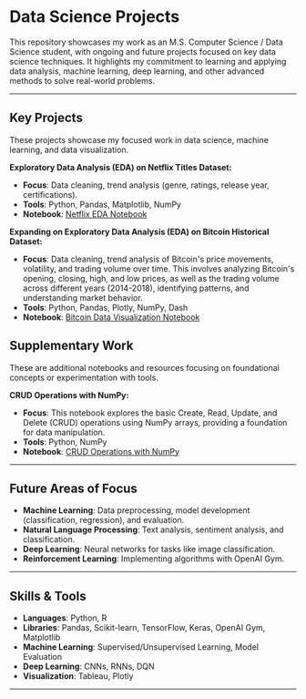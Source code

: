 # Data Science Projects

This repository showcases my work as an M.S. Computer Science / Data Science student, with ongoing and future projects focused on key data science techniques. It highlights my commitment to learning and applying data analysis, machine learning, deep learning, and other advanced methods to solve real-world problems.

---
## Key Projects

These projects showcase my focused work in data science, machine learning, and data visualization.

**Exploratory Data Analysis (EDA) on Netflix Titles Dataset:**
- **Focus**: Data cleaning, trend analysis (genre, ratings, release year, certifications).
- **Tools**: Python, Pandas, Matplotlib, NumPy
- **Notebook**: [Netflix EDA Notebook](./netflix.ipynb)

**Expanding on Exploratory Data Analysis (EDA) on Bitcoin Historical Dataset:**
- **Focus**: Data cleaning, trend analysis of Bitcoin's price movements, volatility, and trading volume over time. This involves analyzing Bitcoin's opening, closing, high, and low prices, as well as the trading volume across different years (2014-2018), identifying patterns, and understanding market behavior.
- **Tools**: Python, Pandas, Plotly, NumPy, Dash
- **Notebook**: [Bitcoin Data Visualization Notebook](./Data.ipynb)

## Supplementary Work

These are additional notebooks and resources focusing on foundational concepts or experimentation with tools.

**CRUD Operations with NumPy:**

- **Focus**: This notebook explores the basic Create, Read, Update, and Delete (CRUD) operations using NumPy arrays, providing a foundation for data manipulation.
- **Tools**: Python, NumPy
- **Notebook**: [CRUD Operations with NumPy](./crud.ipynb)

---
## Future Areas of Focus

- **Machine Learning**: Data preprocessing, model development (classification, regression), and evaluation.
- **Natural Language Processing**: Text analysis, sentiment analysis, and classification.
- **Deep Learning**: Neural networks for tasks like image classification.
- **Reinforcement Learning**: Implementing algorithms with OpenAI Gym.

---
## Skills & Tools

- **Languages**: Python, R
- **Libraries**: Pandas, Scikit-learn, TensorFlow, Keras, OpenAI Gym, Matplotlib
- **Machine Learning**: Supervised/Unsupervised Learning, Model Evaluation
- **Deep Learning**: CNNs, RNNs, DQN
- **Visualization**: Tableau, Plotly

---
